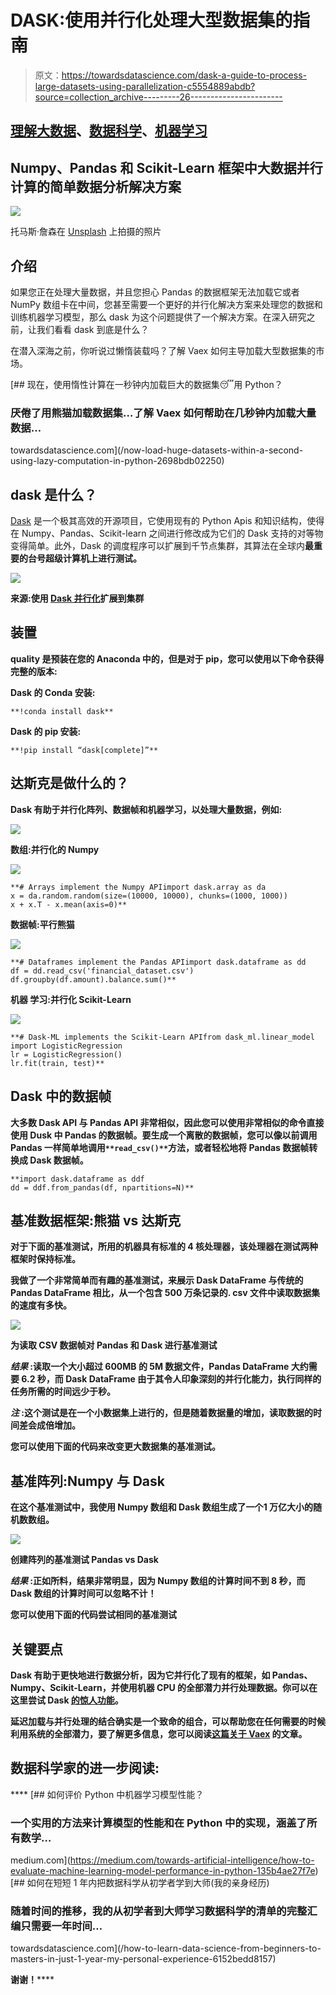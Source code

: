 # DASK:使用并行化处理大型数据集的指南

> 原文：<https://towardsdatascience.com/dask-a-guide-to-process-large-datasets-using-parallelization-c5554889abdb?source=collection_archive---------26----------------------->

## [理解大数据](https://towardsdatascience.com/tagged/making-sense-of-big-data)、[数据科学](https://medium.com/towards-artificial-intelligence/how-to-build-a-data-science-portfolio-that-can-get-you-a-job-9f8d113739b3)、[机器学习](/how-to-learn-data-science-from-beginners-to-masters-in-just-1-year-my-personal-experience-6152bedd8157)

## Numpy、Pandas 和 Scikit-Learn 框架中大数据并行计算的简单数据分析解决方案

![](img/ab0c64f08345be0d3cc8a9b9874d25fd.png)

托马斯·詹森在 [Unsplash](https://unsplash.com/s/photos/motherboard?utm_source=unsplash&utm_medium=referral&utm_content=creditCopyText) 上拍摄的照片

## 介绍

如果您正在处理大量数据，并且您担心 Pandas 的数据框架无法加载它或者 NumPy 数组卡在中间，您甚至需要一个更好的并行化解决方案来处理您的数据和训练机器学习模型，那么 dask 为这个问题提供了一个解决方案。在深入研究之前，让我们看看 dask 到底是什么？

在潜入深海之前，你听说过懒惰装载吗？了解 Vaex 如何主导加载大型数据集的市场。

[](/now-load-huge-datasets-within-a-second-using-lazy-computation-in-python-2698bdb02250) [## 现在，使用惰性计算在一秒钟内加载巨大的数据集😴用 Python？

### 厌倦了用熊猫加载数据集…了解 Vaex 如何帮助在几秒钟内加载大量数据…

towardsdatascience.com](/now-load-huge-datasets-within-a-second-using-lazy-computation-in-python-2698bdb02250) 

## dask 是什么？

[Dask](https://dask.org/) 是一个极其高效的开源项目，它使用现有的 Python Apis 和知识结构，使得在 Numpy、Pandas、Scikit-learn 之间进行修改成为它们的 Dask 支持的对等物变得简单。此外，Dask 的调度程序可以扩展到千节点集群，其算法在全球内****最重要的**台**号超级计算机上进行测试。****

****![](img/7e8529afb759bb938ac081923172d8c1.png)****

****来源:使用 [Dask 并行化](https://dask.org/)扩展到集群****

## ****装置****

****quality 是预装在您的 Anaconda 中的，但是对于 pip，您可以使用以下命令获得完整的版本:****

****Dask 的 Conda 安装:****

```
**!conda install dask**
```

****Dask 的 pip 安装:****

```
**!pip install “dask[complete]”**
```

## ****达斯克是做什么的？****

****Dask 有助于并行化阵列、数据帧和机器学习，以处理大量数据，例如:****

****![](img/df69367ff0345ba926d9e7f0ace251fb.png)****

******数组**:并行化的 Numpy****

****![](img/f3cd64eb0cb8b89cb1c20035fe744f5c.png)****

```
**# Arrays implement the Numpy APIimport dask.array as da
x = da.random.random(size=(10000, 10000), chunks=(1000, 1000))
x + x.T - x.mean(axis=0)**
```

******数据帧**:平行熊猫****

****![](img/7fc562d3ec904c7ae349b688aa87668a.png)****

```
**# Dataframes implement the Pandas APIimport dask.dataframe as dd
df = dd.read_csv('financial_dataset.csv')
df.groupby(df.amount).balance.sum()**
```

******机器** **学习**:并行化 Scikit-Learn****

****![](img/9576a826bd339587211e79c9d938272e.png)****

```
**# Dask-ML implements the Scikit-Learn APIfrom dask_ml.linear_model import LogisticRegression
lr = LogisticRegression()
lr.fit(train, test)**
```

## ****Dask 中的数据帧****

****大多数 Dask API 与 Pandas API 非常相似，因此您可以使用非常相似的命令直接使用 Dusk 中 Pandas 的数据帧。要生成一个离散的数据帧，您可以像以前调用 Pandas 一样简单地调用` **read_csv()** `方法，或者轻松地将 Pandas 数据帧转换成 Dask 数据帧。****

```
**import dask.dataframe as ddf
dd = ddf.from_pandas(df, npartitions=N)**
```

## ****基准数据框架:熊猫 vs 达斯克****

****对于下面的基准测试，所用的机器具有标准的 4 核处理器，该处理器在测试两种框架时保持标准。****

****我做了一个非常简单而有趣的基准测试，来展示 Dask DataFrame 与传统的 Pandas DataFrame 相比，从一个包含 500 万条记录的. csv 文件中读取数据集的速度有多快。****

****![](img/5499bdeceadb792bb7d482fa3798ff26.png)****

****为读取 CSV 数据帧对 Pandas 和 Dask 进行基准测试****

*******结果*** :读取一个大小超过 **600MB** 的 **5M** 数据文件，Pandas DataFrame 大约需要 **6.2 秒**，而 Dask DataFrame 由于其令人印象深刻的并行化能力，执行同样的任务所需的时间远少于**秒**。****

*******注*** :这个测试是在一个小数据集上进行的，但是随着数据量的增加，读取数据的时间差会成倍增加。****

****您可以使用下面的代码来改变更大数据集的基准测试。****

## ****基准阵列:Numpy 与 Dask****

****在这个基准测试中，我使用 Numpy 数组和 Dask 数组生成了一个**1 万亿**大小的随机数数组。****

****![](img/5a4190ccd8dbc15a83bd04f01de4812c.png)****

****创建阵列的基准测试 Pandas vs Dask****

*******结果*** :正如所料，结果非常明显，因为 Numpy 数组的计算时间不到 **8 秒**，而 Dask 数组的计算时间**可以忽略不计**！****

****您可以使用下面的代码尝试相同的基准测试****

## ****关键要点****

****Dask 有助于更快地进行数据分析，因为它并行化了现有的框架，如 Pandas、Numpy、Scikit-Learn，并使用机器 CPU 的全部潜力并行处理数据。你可以在这里尝试 Dask [的惊人功能](https://docs.dask.org/en/latest)。****

****延迟加载与并行处理的结合确实是一个致命的组合，可以帮助您在任何需要的时候利用系统的全部潜力，要了解更多信息，您可以阅读[这篇关于 Vaex](/now-load-huge-datasets-within-a-second-using-lazy-computation-in-python-2698bdb02250) 的文章。****

## ****数据科学家的进一步阅读:****

****[](https://medium.com/towards-artificial-intelligence/how-to-evaluate-machine-learning-model-performance-in-python-135b4ae27f7e) [## 如何评价 Python 中机器学习模型性能？

### 一个实用的方法来计算模型的性能和在 Python 中的实现，涵盖了所有数学…

medium.com](https://medium.com/towards-artificial-intelligence/how-to-evaluate-machine-learning-model-performance-in-python-135b4ae27f7e) [](/how-to-learn-data-science-from-beginners-to-masters-in-just-1-year-my-personal-experience-6152bedd8157) [## 如何在短短 1 年内把数据科学从初学者学到大师(我的亲身经历)

### 随着时间的推移，我的从初学者到大师学习数据科学的清单的完整汇编只需要一年时间…

towardsdatascience.com](/how-to-learn-data-science-from-beginners-to-masters-in-just-1-year-my-personal-experience-6152bedd8157) 

**谢谢！******
